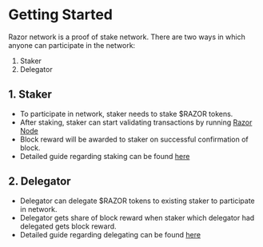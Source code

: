 # Getting Started

Razor network is a proof of stake network. There are two ways in which anyone can participate in the network:

1. Staker
2. Delegator

## 1. Staker

- To participate in network, staker needs to stake $RAZOR tokens.
- After staking, staker can start validating transactions by running [Razor Node](razor-go/installation)
- Block reward will be awarded to staker on successful confirmation of block.
- Detailed guide regarding staking can be found [here](Stake)

## 2. Delegator

- Delegator can delegate $RAZOR tokens to existing staker to participate in network.
- Delegator gets share of block reward when staker which delegator had delegated gets block reward.
- Detailed guide regarding delegating can be found [here](delegation/delegate)
